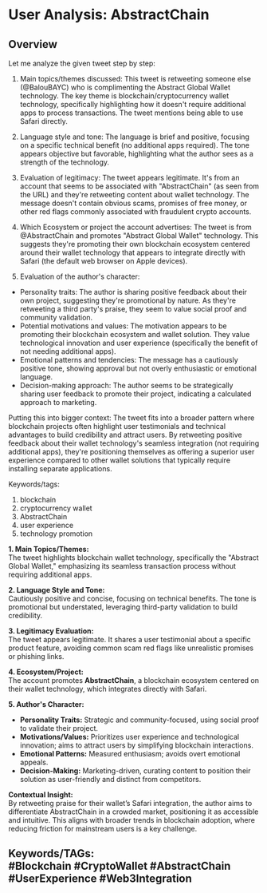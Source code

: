 # User Analysis: AbstractChain

## Overview

<think>
Let me analyze the given tweet step by step:

1. Main topics/themes discussed:
This tweet is retweeting someone else (@BalouBAYC) who is complimenting the Abstract Global Wallet technology. The key theme is blockchain/cryptocurrency wallet technology, specifically highlighting how it doesn't require additional apps to process transactions. The tweet mentions being able to use Safari directly.

2. Language style and tone:
The language is brief and positive, focusing on a specific technical benefit (no additional apps required). The tone appears objective but favorable, highlighting what the author sees as a strength of the technology.

3. Evaluation of legitimacy:
The tweet appears legitimate. It's from an account that seems to be associated with "AbstractChain" (as seen from the URL) and they're retweeting content about wallet technology. The message doesn't contain obvious scams, promises of free money, or other red flags commonly associated with fraudulent crypto accounts.

4. Which Ecosystem or project the account advertises:
The tweet is from @AbstractChain and promotes "Abstract Global Wallet" technology. This suggests they're promoting their own blockchain ecosystem centered around their wallet technology that appears to integrate directly with Safari (the default web browser on Apple devices).

5. Evaluation of the author's character:
- Personality traits: The author is sharing positive feedback about their own project, suggesting they're promotional by nature. As they're retweeting a third party's praise, they seem to value social proof and community validation.
- Potential motivations and values: The motivation appears to be promoting their blockchain ecosystem and wallet solution. They value technological innovation and user experience (specifically the benefit of not needing additional apps).
- Emotional patterns and tendencies: The message has a cautiously positive tone, showing approval but not overly enthusiastic or emotional language.
- Decision-making approach: The author seems to be strategically sharing user feedback to promote their project, indicating a calculated approach to marketing.

Putting this into bigger context:
The tweet fits into a broader pattern where blockchain projects often highlight user testimonials and technical advantages to build credibility and attract users. By retweeting positive feedback about their wallet technology's seamless integration (not requiring additional apps), they're positioning themselves as offering a superior user experience compared to other wallet solutions that typically require installing separate applications.

Keywords/tags:
1. blockchain
2. cryptocurrency wallet
3. AbstractChain
4. user experience
5. technology promotion
</think>

**1. Main Topics/Themes:**  
The tweet highlights blockchain wallet technology, specifically the "Abstract Global Wallet," emphasizing its seamless transaction process without requiring additional apps.

**2. Language Style and Tone:**  
Cautiously positive and concise, focusing on technical benefits. The tone is promotional but understated, leveraging third-party validation to build credibility.

**3. Legitimacy Evaluation:**  
The tweet appears legitimate. It shares a user testimonial about a specific product feature, avoiding common scam red flags like unrealistic promises or phishing links.

**4. Ecosystem/Project:**  
The account promotes **AbstractChain**, a blockchain ecosystem centered on their wallet technology, which integrates directly with Safari.

**5. Author's Character:**  
- **Personality Traits:** Strategic and community-focused, using social proof to validate their project.  
- **Motivations/Values:** Prioritizes user experience and technological innovation; aims to attract users by simplifying blockchain interactions.  
- **Emotional Patterns:** Measured enthusiasm; avoids overt emotional appeals.  
- **Decision-Making:** Marketing-driven, curating content to position their solution as user-friendly and distinct from competitors.  

**Contextual Insight:**  
By retweeting praise for their wallet’s Safari integration, the author aims to differentiate AbstractChain in a crowded market, positioning it as accessible and intuitive. This aligns with broader trends in blockchain adoption, where reducing friction for mainstream users is a key challenge.

**Keywords/TAGs:**  
#Blockchain #CryptoWallet #AbstractChain #UserExperience #Web3Integration
---
